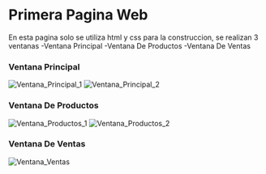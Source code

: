 # Primera Pagina Web 
En esta pagina solo se utiliza html y css para la construccion, se realizan 3 ventanas
-Ventana Principal
-Ventana De Productos
-Ventana De Ventas

### Ventana Principal
![Ventana_Principal_1](https://user-images.githubusercontent.com/68518858/103140072-53db4700-46b0-11eb-9eb1-66042f39eec5.PNG)
![Ventana_Principal_2](https://user-images.githubusercontent.com/68518858/103140076-576ece00-46b0-11eb-91df-89808b6e9cf5.PNG)

### Ventana De Productos
![Ventana_Productos_1](https://user-images.githubusercontent.com/68518858/103140090-78372380-46b0-11eb-86a5-98f5c4040945.PNG)
![Ventana_Productos_2](https://user-images.githubusercontent.com/68518858/103140091-7a997d80-46b0-11eb-9710-d54884f27690.PNG)

### Ventana De Ventas

![Ventana_Ventas](https://user-images.githubusercontent.com/68518858/103140104-9ac93c80-46b0-11eb-9949-9beac723c2c3.PNG)

